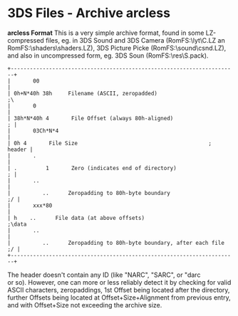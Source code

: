 # 3DS Files - Archive arcless


**arcless Format**
This is a very simple archive format, found in some LZ-compressed files,
eg. in 3DS Sound and 3DS Camera (RomFS:\\lyt\\C.LZ an
RomFS:\\shaders\\shaders.LZ), 3DS Picture Picke
(RomFS:\\sound\\csnd.LZ), and also in uncompressed form, eg. 3DS Soun
(RomFS:\\res\\S.pack).

```
+-----------------------------------------------------------------------+
|       00                                                              |
| 0h+N*40h 38h     Filename (ASCII, zeropadded)                      ;\ 
|       0                                                               |
| 38h*N*40h 4       File Offset (always 80h-aligned)                  ; |
|       03Ch*N*4                                                        |
| 0h 4       File Size                                         ; header |
|       .                                                               |
| .         1       Zero (indicates end of directory)                 ; |
|       ..                                                              |
|          ..      Zeropadding to 80h-byte boundary                  ;/ |
|       xxx*80                                                          |
| h    ..      File data (at above offsets)                      ;\data 
|       ..                                                              |
|          ..      Zeropadding to 80h-byte boundary, after each file ;/ |
+-----------------------------------------------------------------------+
```

The header doesn\'t contain any ID (like \"NARC\", \"SARC\", or \"darc\
or so). However, one can more or less reliably detect it by checking for
valid ASCII characters, zeropaddings, 1st Offset being located after the
directory, further Offsets being located at Offset+Size+Alignment from
previous entry, and with Offset+Size not exceeding the archive size.



